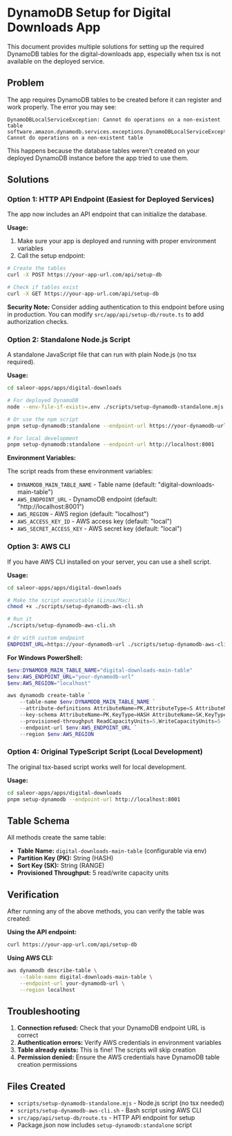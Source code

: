 # DynamoDB Setup for Digital Downloads App

This document provides multiple solutions for setting up the required DynamoDB tables for the digital-downloads app, especially when tsx is not available on the deployed service.

## Problem

The app requires DynamoDB tables to be created before it can register and work properly. The error you may see:

```
DynamoDBLocalServiceException: Cannot do operations on a non-existent table
software.amazon.dynamodb.services.exceptions.DynamoDBLocalServiceException: Cannot do operations on a non-existent table
```

This happens because the database tables weren't created on your deployed DynamoDB instance before the app tried to use them.

## Solutions

### Option 1: HTTP API Endpoint (Easiest for Deployed Services)

The app now includes an API endpoint that can initialize the database.

**Usage:**

1. Make sure your app is deployed and running with proper environment variables
2. Call the setup endpoint:

```bash
# Create the tables
curl -X POST https://your-app-url.com/api/setup-db

# Check if tables exist
curl -X GET https://your-app-url.com/api/setup-db
```

**Security Note:** Consider adding authentication to this endpoint before using in production. You can modify `src/app/api/setup-db/route.ts` to add authorization checks.

### Option 2: Standalone Node.js Script

A standalone JavaScript file that can run with plain Node.js (no tsx required).

**Usage:**

```bash
cd saleor-apps/apps/digital-downloads

# For deployed DynamoDB
node --env-file-if-exists=.env ./scripts/setup-dynamodb-standalone.mjs --endpoint-url https://your-dynamodb-url

# Or use the npm script
pnpm setup-dynamodb:standalone --endpoint-url https://your-dynamodb-url

# For local development
pnpm setup-dynamodb:standalone --endpoint-url http://localhost:8001
```

**Environment Variables:**

The script reads from these environment variables:
- `DYNAMODB_MAIN_TABLE_NAME` - Table name (default: "digital-downloads-main-table")
- `AWS_ENDPOINT_URL` - DynamoDB endpoint (default: "http://localhost:8001")
- `AWS_REGION` - AWS region (default: "localhost")
- `AWS_ACCESS_KEY_ID` - AWS access key (default: "local")
- `AWS_SECRET_ACCESS_KEY` - AWS secret key (default: "local")

### Option 3: AWS CLI

If you have AWS CLI installed on your server, you can use a shell script.

**Usage:**

```bash
cd saleor-apps/apps/digital-downloads

# Make the script executable (Linux/Mac)
chmod +x ./scripts/setup-dynamodb-aws-cli.sh

# Run it
./scripts/setup-dynamodb-aws-cli.sh

# Or with custom endpoint
ENDPOINT_URL=https://your-dynamodb-url ./scripts/setup-dynamodb-aws-cli.sh
```

**For Windows PowerShell:**

```powershell
$env:DYNAMODB_MAIN_TABLE_NAME="digital-downloads-main-table"
$env:AWS_ENDPOINT_URL="your-dynamodb-url"
$env:AWS_REGION="localhost"

aws dynamodb create-table `
    --table-name $env:DYNAMODB_MAIN_TABLE_NAME `
    --attribute-definitions AttributeName=PK,AttributeType=S AttributeName=SK,AttributeType=S `
    --key-schema AttributeName=PK,KeyType=HASH AttributeName=SK,KeyType=RANGE `
    --provisioned-throughput ReadCapacityUnits=5,WriteCapacityUnits=5 `
    --endpoint-url $env:AWS_ENDPOINT_URL `
    --region $env:AWS_REGION
```

### Option 4: Original TypeScript Script (Local Development)

The original tsx-based script works well for local development.

**Usage:**

```bash
cd saleor-apps/apps/digital-downloads
pnpm setup-dynamodb --endpoint-url http://localhost:8001
```

## Table Schema

All methods create the same table:

- **Table Name:** `digital-downloads-main-table` (configurable via env)
- **Partition Key (PK):** String (HASH)
- **Sort Key (SK):** String (RANGE)
- **Provisioned Throughput:** 5 read/write capacity units

## Verification

After running any of the above methods, you can verify the table was created:

**Using the API endpoint:**
```bash
curl https://your-app-url.com/api/setup-db
```

**Using AWS CLI:**
```bash
aws dynamodb describe-table \
    --table-name digital-downloads-main-table \
    --endpoint-url your-dynamodb-url \
    --region localhost
```

## Troubleshooting

1. **Connection refused:** Check that your DynamoDB endpoint URL is correct
2. **Authentication errors:** Verify AWS credentials in environment variables
3. **Table already exists:** This is fine! The scripts will skip creation
4. **Permission denied:** Ensure the AWS credentials have DynamoDB table creation permissions

## Files Created

- `scripts/setup-dynamodb-standalone.mjs` - Node.js script (no tsx needed)
- `scripts/setup-dynamodb-aws-cli.sh` - Bash script using AWS CLI
- `src/app/api/setup-db/route.ts` - HTTP API endpoint for setup
- Package.json now includes `setup-dynamodb:standalone` script
